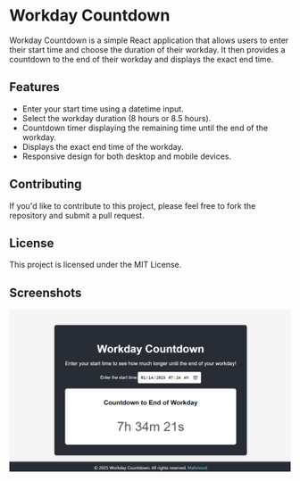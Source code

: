 # Workday Countdown

Workday Countdown is a simple React application that allows users to enter their start time and choose the duration of their workday. It then provides a countdown to the end of their workday and displays the exact end time.

## Features

- Enter your start time using a datetime input.
- Select the workday duration (8 hours or 8.5 hours).
- Countdown timer displaying the remaining time until the end of the workday.
- Displays the exact end time of the workday.
- Responsive design for both desktop and mobile devices.

## Contributing

If you'd like to contribute to this project, please feel free to fork the repository and submit a pull request.

## License

This project is licensed under the MIT License.

## Screenshots

![Screenshot](images/screenshot.png)
